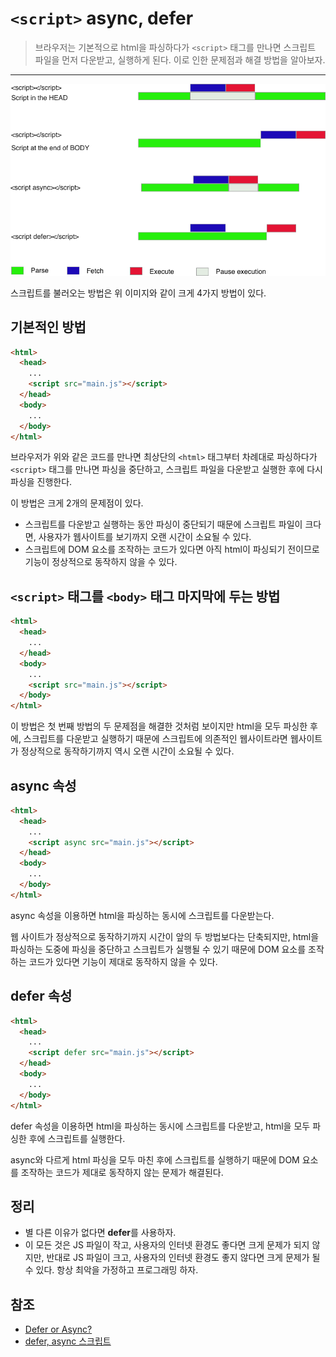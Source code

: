 # `<script>` async, defer

> 브라우저는 기본적으로 html을 파싱하다가 `<script>` 태그를 만나면 스크립트 파일을 먼저 다운받고, 실행하게 된다. 이로 인한 문제점과 해결 방법을 알아보자.

---

![script_async_defer](images/script_async_defer.png)

스크립트를 불러오는 방법은 위 이미지와 같이 크게 4가지 방법이 있다.

## 기본적인 방법

```html
<html>
  <head>
    ...
    <script src="main.js"></script>
  </head>
  <body>
    ...
  </body>
</html>
```

브라우저가 위와 같은 코드를 만나면 최상단의 `<html>` 태그부터 차례대로 파싱하다가 `<script>` 태그를 만나면 파싱을 중단하고, 스크립트 파일을 다운받고 실행한 후에 다시 파싱을 진행한다.

이 방법은 크게 2개의 문제점이 있다.

- 스크립트를 다운받고 실행하는 동안 파싱이 중단되기 때문에 스크립트 파일이 크다면, 사용자가 웹사이트를 보기까지 오랜 시간이 소요될 수 있다.
- 스크립트에 DOM 요소를 조작하는 코드가 있다면 아직 html이 파싱되기 전이므로 기능이 정상적으로 동작하지 않을 수 있다.

## `<script>` 태그를 `<body>` 태그 마지막에 두는 방법

```html
<html>
  <head>
    ...
  </head>
  <body>
    ...
    <script src="main.js"></script>
  </body>
</html>
```

이 방법은 첫 번째 방법의 두 문제점을 해결한 것처럼 보이지만 html을 모두 파싱한 후에, 스크립트를 다운받고 실행하기 때문에 스크립트에 의존적인 웹사이트라면 웹사이트가 정상적으로 동작하기까지 역시 오랜 시간이 소요될 수 있다.

## async 속성

```html
<html>
  <head>
    ...
    <script async src="main.js"></script>
  </head>
  <body>
    ...
  </body>
</html>
```

async 속성을 이용하면 html을 파싱하는 동시에 스크립트를 다운받는다.

웹 사이트가 정상적으로 동작하기까지 시간이 앞의 두 방법보다는 단축되지만, html을 파싱하는 도중에 파싱을 중단하고 스크립트가 실행될 수 있기 때문에 DOM 요소를 조작하는 코드가 있다면 기능이 제대로 동작하지 않을 수 있다.

## defer 속성

```html
<html>
  <head>
    ...
    <script defer src="main.js"></script>
  </head>
  <body>
    ...
  </body>
</html>
```

defer 속성을 이용하면 html을 파싱하는 동시에 스크립트를 다운받고, html을 모두 파싱한 후에 스크립트를 실행한다.

async와 다르게 html 파싱을 모두 마친 후에 스크립트를 실행하기 때문에 DOM 요소를 조작하는 코드가 제대로 동작하지 않는 문제가 해결된다.

## 정리

- 별 다른 이유가 없다면 **defer**를 사용하자.
- 이 모든 것은 JS 파일이 작고, 사용자의 인터넷 환경도 좋다면 크게 문제가 되지 않지만, 반대로 JS 파일이 크고, 사용자의 인터넷 환경도 좋지 않다면 크게 문제가 될 수 있다. 항상 최악을 가정하고 프로그래밍 하자.

## 참조

- [Defer or Async?](https://javascriptanswers.com/defer-or-async/)
- [defer, async 스크립트](https://ko.javascript.info/script-async-defer)
